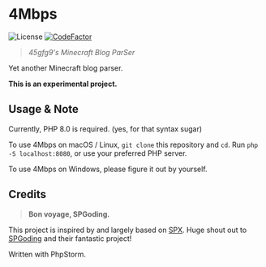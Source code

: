 # 4Mbps

![License](https://img.shields.io/github/license/45gfg9/4Mbps.svg)
[![CodeFactor](https://www.codefactor.io/repository/github/45gfg9/4Mbps/badge)](https://www.codefactor.io/repository/github/45gfg9/4Mbps)

> *45gfg9's Minecraft Blog ParSer*

Yet another Minecraft blog parser.

**This is an experimental project.**

## Usage & Note

Currently, PHP 8.0 is required. (yes, for that syntax sugar)

To use 4Mbps on macOS / Linux, `git clone` this repository and `cd`.
Run `php -S localhost:8080`, or use your preferred PHP server.

To use 4Mbps on Windows, please figure it out by yourself.

## Credits

> **Bon voyage, SPGoding.**

This project is inspired by and largely based on [SPX](https://github.com/SPGoding/spx).
Huge shout out to [SPGoding](https://github.com/SPGoding) and their fantastic project!

Written with PhpStorm.
